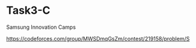 # Task3-C
Samsung Innovation Camps

https://codeforces.com/group/MWSDmqGsZm/contest/219158/problem/S
